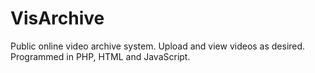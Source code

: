 # VisArchive
Public online video archive system. Upload and view videos as desired. Programmed in PHP, HTML and JavaScript.

